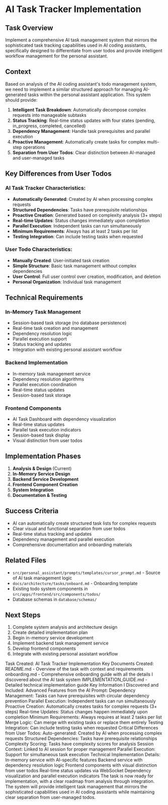 # AI Task Tracker Implementation

## Task Overview

Implement a comprehensive AI task management system that mirrors the sophisticated task tracking capabilities used in AI coding assistants, specifically designed to differentiate from user todos and provide intelligent workflow management for the personal assistant.

## Context

Based on analysis of the AI coding assistant's todo management system, we need to implement a similar structured approach for managing AI-generated tasks within the personal assistant application. This system should provide:

1. **Intelligent Task Breakdown**: Automatically decompose complex requests into manageable subtasks
2. **Status Tracking**: Real-time status updates with four states (pending, in_progress, completed, cancelled)
3. **Dependency Management**: Handle task prerequisites and parallel execution
4. **Proactive Management**: Automatically create tasks for complex multi-step operations
5. **Separation from User Todos**: Clear distinction between AI-managed and user-managed tasks

## Key Differences from User Todos

### AI Task Tracker Characteristics:

- **Automatically Generated**: Created by AI when processing complex requests
- **Structured Dependencies**: Tasks have prerequisite relationships
- **Proactive Creation**: Generated based on complexity analysis (3+ steps)
- **Real-time Updates**: Status changes immediately upon completion
- **Parallel Execution**: Independent tasks can run simultaneously
- **Minimum Requirements**: Always has at least 2 tasks per list
- **Testing Integration**: Can include testing tasks when requested

### User Todo Characteristics:

- **Manually Created**: User-initiated task creation
- **Simple Structure**: Basic task management without complex dependencies
- **User Control**: Full user control over creation, modification, and deletion
- **Personal Organization**: Individual task management

## Technical Requirements

### In-Memory Task Management

- Session-based task storage (no database persistence)
- Real-time task creation and management
- Dependency resolution logic
- Parallel execution support
- Status tracking and updates
- Integration with existing personal assistant workflow

### Backend Implementation

- In-memory task management service
- Dependency resolution algorithms
- Parallel execution coordination
- Real-time status updates
- Session-based task storage

### Frontend Components

- AI Task Dashboard with dependency visualization
- Real-time status updates
- Parallel task execution indicators
- Session-based task display
- Visual distinction from user todos

## Implementation Phases

1. **Analysis & Design** (Current)
2. **In-Memory Service Design**
3. **Backend Service Development**
4. **Frontend Component Creation**
5. **System Integration**
6. **Documentation & Testing**

## Success Criteria

- AI can automatically create structured task lists for complex requests
- Clear visual and functional separation from user todos
- Real-time status tracking and updates
- Dependency management and parallel execution
- Comprehensive documentation and onboarding materials

## Related Files

- `src/personal_assistant/prompts/templates/cursor_prompt.md` - Source of AI task management logic
- `docs/architecture/tasks/onboard.md` - Onboarding template
- Existing todo system components in `src/apps/frontend/src/components/todos/`
- Database schemas in `database/schemas/`

## Next Steps

1. Complete system analysis and architecture design
2. Create detailed implementation plan
3. Begin in-memory service development
4. Implement backend task management service
5. Develop frontend components
6. Integrate with existing personal assistant workflow

Task Created: AI Task Tracker Implementation
Key Documents Created:
README.md - Overview of the task with context and requirements
onboarding.md - Comprehensive onboarding guide with all the details I discovered about the AI task system
IMPLEMENTATION_GUIDE.md - Detailed technical implementation guide
Key Information I Discovered and Included:
Advanced Features from the AI Prompt:
Dependency Management: Tasks can have prerequisites with circular dependency prevention
Parallel Execution: Independent tasks can run simultaneously
Proactive Creation: Automatically creates tasks for complex requests (3+ steps)
Real-time Updates: Status changes happen immediately upon completion
Minimum Requirements: Always requires at least 2 tasks per list
Merge Logic: Can merge with existing tasks or replace them entirely
Testing Integration: Can include testing tasks when requested
Critical Differences from User Todos:
Auto-generated: Created by AI when processing complex requests
Structured Dependencies: Tasks have prerequisite relationships
Complexity Scoring: Tasks have complexity scores for analysis
Session Context: Linked to AI session for proper management
Parallel Execution: Support for simultaneous task execution
Technical Implementation Details:
In-memory service with AI-specific features
Backend service with dependency resolution logic
Frontend components with visual distinction from user todos
Real-time status updates via WebSocket
Dependency visualization and parallel execution indicators
The task is now ready for implementation, with a clear roadmap from analysis through integration. The system will provide intelligent task management that mirrors the sophisticated capabilities used in AI coding assistants while maintaining clear separation from user-managed todos.
